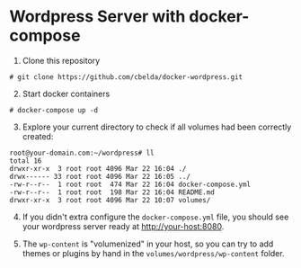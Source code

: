 # Wordpress Server with docker-compose

1. Clone this repository
```
# git clone https://github.com/cbelda/docker-wordpress.git
```
2. Start docker containers
```
# docker-compose up -d
```

3. Explore your current directory to check if all volumes had been correctly created:
```
root@your-domain.com:~/wordpress# ll
total 16
drwxr-xr-x  3 root root 4096 Mar 22 16:04 ./
drwx------ 33 root root 4096 Mar 22 16:05 ../
-rw-r--r--  1 root root  474 Mar 22 16:04 docker-compose.yml
-rw-r--r--  1 root root  198 Mar 22 16:04 README.md
drwxr-xr-x  3 root root 4096 Mar 22 10:07 volumes/
```

4. If you didn't extra configure the `docker-compose.yml` file, you should see your wordpress server ready at [http://your-host:8080]().

5. The `wp-content` is "volumenized" in your host, so you can try to add themes or plugins by hand in the `volumes/wordpress/wp-content` folder.
